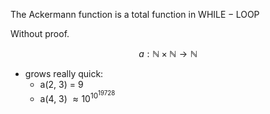 The Ackermann function is a total function in $\text{WHILE} - \text{LOOP}$

Without proof.

$$
a : \mathbb{N} \times \mathbb{N} \rightarrow \mathbb{N}
$$
- grows really quick:
	- a(2, 3) = 9
	- a(4, 3) $\approx 10^{{10}^{19728}}$